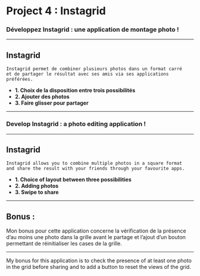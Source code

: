 
# Project 4 : Instagrid 

### Développez Instagrid : une application de montage photo !

---

**Instagrid**
-
	Instagrid permet de combiner plusieurs photos dans un format carré
	et de partager le résultat avec ses amis via ses applications préférées.
  
-	
	**1. Choix de la disposition entre trois possibilités**
-
	**2. Ajouter des photos**
-
	**3. Faire glisser pour partager**
	
------------------------------

### Develop Instagrid : a photo editing application !

---

**Instagrid**
-
	Instagrid allows you to combine multiple photos in a square format
	and share the result with your friends through your favourite apps.
    
-
	**1. Choice of layout between three possibilities**
-
	**2. Adding photos**
-
	**3. Swipe to share**
	
	
------------------------------

## Bonus :

Mon bonus pour cette application concerne la vérification de la présence d’au moins une photo dans la grille avant le partage et l’ajout d’un bouton permettant de réinitialiser les cases de la grille.

---

My bonus for this application is to check the presence of at least one photo in the grid before sharing and to add a button to reset the views of the grid.